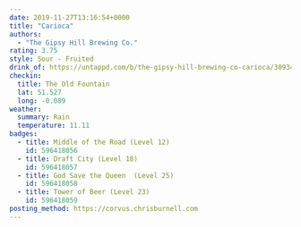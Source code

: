 ```yaml
---
date: 2019-11-27T13:16:54+0000
title: "Carioca"
authors:
  - "The Gipsy Hill Brewing Co."
rating: 3.75
style: Sour - Fruited
drink_of: https://untappd.com/b/the-gipsy-hill-brewing-co-carioca/3093430
checkin:
  title: The Old Fountain
  lat: 51.527
  long: -0.089
weather:
  summary: Rain
  temperature: 11.11
badges:
  - title: Middle of the Road (Level 12)
    id: 596418056
  - title: Draft City (Level 18)
    id: 596418057
  - title: God Save the Queen  (Level 25)
    id: 596418058
  - title: Tower of Beer (Level 23)
    id: 596418059
posting_method: https://corvus.chrisburnell.com
---
```

